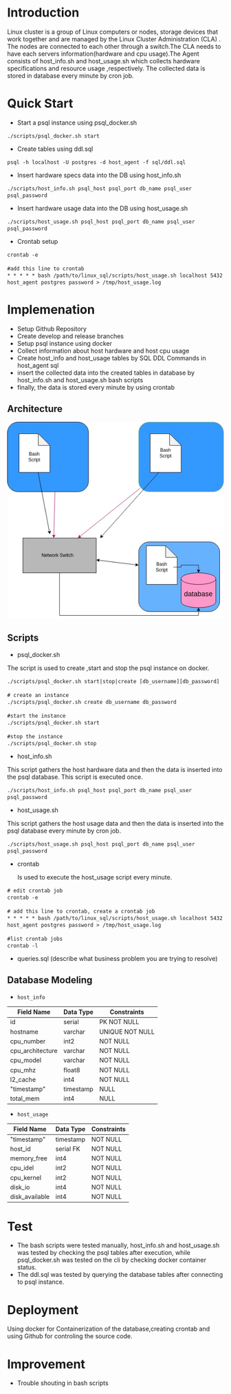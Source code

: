 
# Introduction
Linux cluster is a group of Linux computers or nodes, storage devices that work together and are managed by the Linux Cluster Administration (CLA) .
The nodes are connected to each other through a switch.The CLA needs to have each servers information(hardware and cpu usage).The Agent consists of host_info.sh and host_usage.sh which collects hardware specifications and resource usage ,respectively. The collected data is stored in database every minute by cron job.
# Quick Start

- Start a psql instance using psql_docker.sh
```
./scripts/psql_docker.sh start
```
- Create tables using ddl.sql
```
psql -h localhost -U postgres -d host_agent -f sql/ddl.sql
```
- Insert hardware specs data into the DB using host_info.sh
```
./scripts/host_info.sh psql_host psql_port db_name psql_user psql_password
```
- Insert hardware usage data into the DB using host_usage.sh
```
./scripts/host_usage.sh psql_host psql_port db_name psql_user psql_password
```
- Crontab setup
```
crontab -e

#add this line to crontab
* * * * * bash /path/to/linux_sql/scripts/host_usage.sh localhost 5432 host_agent postgres password > /tmp/host_usage.log
```

# Implemenation
- Setup Github Repository
- Create develop and release branches
- Setup psql instance using docker
- Collect information about host hardware and host cpu usage
- Create host_info and host_usage tables by SQL DDL Commands in host_agent sql
- insert the collected data into the created tables in database by host_info.sh and host_usage.sh bash scripts
- finally, the data is stored every minute by using crontab
## Architecture

![my diagram](./assets/linuxcluster.jpg)

## Scripts

- psql_docker.sh

The script is used to create ,start and stop the psql instance on docker. 

```
./scripts/psql_docker.sh start|stop|create [db_username][db_password]

# create an instance
./scripts/psql_docker.sh create db_username db_password

#start the instance
./scripts/psql_docker.sh start

#stop the instance
./scripts/psql_docker.sh stop
```
- host_info.sh

This script gathers the host hardware data and then the data is inserted into the psql database. This script is executed once.


```
./scripts/host_info.sh psql_host psql_port db_name psql_user psql_password
```
- host_usage.sh

This script gathers the host usage data and then the data is inserted into the psql database every minute by cron job.

```
./scripts/host_usage.sh psql_host psql_port db_name psql_user psql_password
```
- crontab

  Is used to execute the host_usage script every minute.
```
# edit crontab job
crontab -e

# add this line to crontab, create a crontab job
* * * * * bash /path/to/linux_sql/scripts/host_usage.sh localhost 5432 host_agent postgres password > /tmp/host_usage.log

#list crontab jobs
crontab -l
```

- queries.sql (describe what business problem you are trying to resolve)

## Database Modeling

- `host_info`

| Field Name    | Data Type | Constraints |
|---------------|-------|------|
| id	           | serial| PK NOT NULL |
| hostname	     | varchar | UNIQUE NOT NULL |
| cpu_number    | 	int2 | 	NOT NULL |
| cpu_architecture | 	varchar| 	NOT NULL|
| cpu_model	    | varchar	 | NOT NULL |
| cpu_mhz	      | float8	 | NOT NULL |
| l2_cache	     | int4	 | NOT NULL |
| "timestamp"	  |timestamp	| NULL |
| total_mem	    |int4	| NULL |


- `host_usage`

|Field Name	| Data Type	 |Constraints|
|-----------|------------|-----------|
|"timestamp"| 	timestamp |	NOT NULL|
|host_id	| serial	FK  |NOT NULL|
|memory_free| 	int4	     |NOT NULL|
|cpu_idel	| int2	      |NOT NULL|
|cpu_kernel	| int2	      |NOT NULL|
|disk_io	|int4	|NOT NULL|
|disk_available	|int4	|NOT NULL|

# Test
- The bash scripts were tested manually, host_info.sh and host_usage.sh was tested by checking the psql tables after execution, while psql_docker.sh was tested on the cli by checking docker container status.
- The ddl.sql was tested by querying the database tables after connecting to psql instance.
# Deployment
Using docker for Containerization of the database,creating crontab and using Github for controling the source code. 

# Improvement
- Trouble shouting in bash scripts
